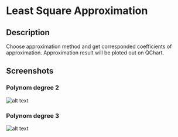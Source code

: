 # Least Square Approximation

## Description

Choose approximation method and get corresponded coefficients of approximation.
Approximation result will be ploted out on QChart.

## Screenshots

### Polynom degree 2

![alt text](https://github.com/wvovaw/LSApproximation/blob/master/mw.png?raw=true)

### Polynom degree 3

![alt text](https://github.com/wvovaw/LSApproximation/blob/master/mw2.png?raw=true)
